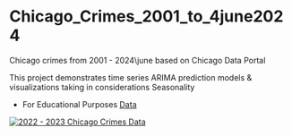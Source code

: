 # Chicago_Crimes_2001_to_4june2024
Chicago crimes from 2001 - 2024\june based on Chicago Data Portal

This project demonstrates time series ARIMA prediction models
& visualizations taking in considerations Seasonality

- For Educational Purposes
[Data](https://data.cityofchicago.org/Public-Safety/Crimes-2001-to-Present/ijzp-q8t2/data)




[![2022 - 2023 Chicago Crimes Data](https://public.tableau.com/static/images/Ch/Chicagocrimeportal202223/Story1/1.png)](https://public.tableau.com/views/Chicagocrimeportal202223/Story1?:language=en-US&:embed=true)

